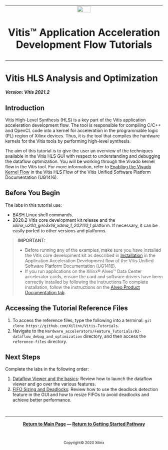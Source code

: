 ﻿<table class="sphinxhide">
 <tr>
   <td align="center"><img src="https://www.xilinx.com/content/dam/xilinx/imgs/press/media-kits/corporate/xilinx-logo.png" width="30%"/><h1>Vitis™ Application Acceleration Development Flow Tutorials</h1>
   </td>
 </tr>
 <tr>
 <td>
 </td>
 </tr>
</table>

# Vitis HLS Analysis and Optimization

***Version: Vitis 2021.2***

## Introduction

Vitis High-Level Synthesis (HLS) is a key part of the Vitis application acceleration development flow. The tool is responsible for compiling C/C++ and OpenCL code into a kernel for acceleration in the programmable logic (PL) region of Xilinx devices. Thus, it is the tool that compiles the hardware kernels for the Vitis tools by performing high-level synthesis.

The aim of this tutorial is to give the user an overview of the techniques available in the Vitis HLS GUI with respect to understanding and debugging the dataflow optimization. You will be working through the Vivado kernel flow in the Vitis tool. For more information, refer to [Enabling the Vivado Kernel Flow](https://www.xilinx.com/html_docs/xilinx2021_1/vitis_doc/vitis_hls_process.html#uiy1584905571731) in the Vitis HLS Flow of the Vitis Unified Software Platform Documentation (UG1416).

## Before You Begin

The labs in this tutorial use:

* BASH Linux shell commands.
* 2020.2 Vitis core development kit release and the *xilinx_u200_gen3x16_xdma_1_202110_1* platform. If necessary, it can be easily ported to other versions and platforms.

>**IMPORTANT:**  
>
> * Before running any of the examples, make sure you have installed the Vitis core development kit as described in [Installation](https://www.xilinx.com/html_docs/xilinx2021_1/vitis_doc/vitis_embedded_installation.html#tlp1602134446371) in the Application Acceleration Development flow of the Vitis Unified Software Platform Documentation (UG1416).
>* If you run applications on the Xilinx® Alveo™ Data Center accelerator cards, ensure the card and software drivers have been correctly installed by following the instructions To complete installation, follow the instructions on the [Alveo Product Documentation tab](https://www.xilinx.com/products/boards-and-kits/alveo.html).

## Accessing the Tutorial Reference Files

1. To access the reference files, type the following into a terminal: `git clone https://github.com/Xilinx/Vitis-Tutorials`.
2. Navigate to the `Hardware_accelerators/Feature_Tutorials/03-dataflow_debug_and_optimization` directory, and then access the `reference-files` directory.

## Next Steps

Complete the labs in the following order:

1. [Dataflow Viewer and the basics](./dataflow_viewer.md): Review how to launch the dataflow viewer and go over the various features.
2. [FIFO Sizing and Deadlocks](./fifo_sizing_and_deadlocks.md): Review how to use the deadlock detection feature in the GUI and how to resize FIFOs to avoid deadlocks and achieve better performance.


</br>
<hr/>
<p align= center><b><a href="/README.md">Return to Main Page</a> — <a href="/docs/vitis-getting-started/">Return to Getting Started Pathway</a></b></p>
</br>
<p align="center"><sup>Copyright&copy; 2020 Xilinx</sup></p>
